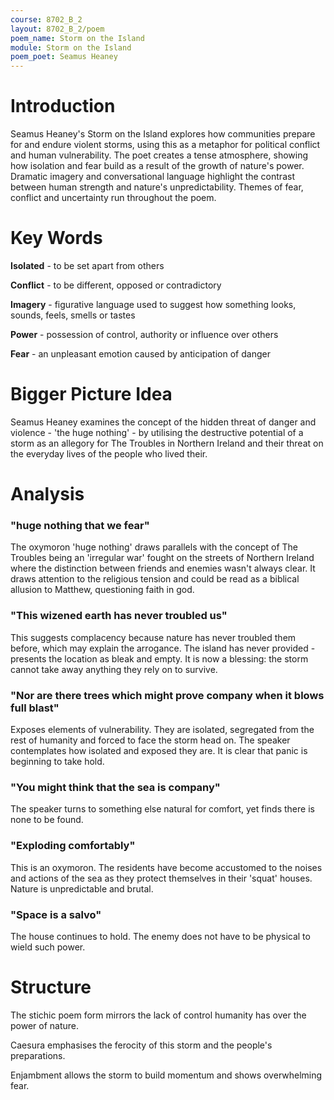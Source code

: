 ```yaml
---
course: 8702_B_2
layout: 8702_B_2/poem
poem_name: Storm on the Island
module: Storm on the Island
poem_poet: Seamus Heaney
---
```


# Introduction

Seamus Heaney's Storm on the Island explores how communities prepare for and endure violent storms, using this as a metaphor for political conflict and human vulnerability. The poet creates a tense atmosphere, showing how isolation and fear build as a result of the growth of nature's power. Dramatic imagery and conversational language highlight the contrast between human strength and nature's unpredictability. Themes of fear, conflict and uncertainty run throughout the poem.

# Key Words

**Isolated** - to be set apart from others

**Conflict** - to be different, opposed or contradictory

**Imagery** - figurative language used to suggest how something looks, sounds, feels, smells or tastes

**Power** - possession of control, authority or influence over others

**Fear** - an unpleasant emotion caused by anticipation of danger

# Bigger Picture Idea

Seamus Heaney examines the concept of the hidden threat of danger and violence - 'the huge nothing' - by utilising the destructive potential of a storm as an allegory for The Troubles in Northern Ireland and their threat on the everyday lives of the people who lived their.

# Analysis

### "huge nothing that we fear"

The oxymoron 'huge nothing' draws parallels with the concept of The Troubles being an 'irregular war' fought on the streets of Northern Ireland where the distinction between friends and enemies wasn't always clear. It draws attention to the religious tension and could be read as a biblical allusion to Matthew, questioning faith in god.

### "This wizened earth has never troubled us"

This suggests complacency because nature has never troubled them before, which may explain the arrogance. The island has never provided - presents the location as bleak and empty. It is now a blessing: the storm cannot take away anything they rely on to survive.

### "Nor are there trees which might prove company when it blows full blast"

Exposes elements of vulnerability. They are isolated, segregated from the rest of humanity and forced to face the storm head on. The speaker contemplates how isolated and exposed they are. It is clear that panic is beginning to take hold.

### "You might think that the sea is company"

The speaker turns to something else natural for comfort, yet finds there is none to be found.

### "Exploding comfortably"

This is an oxymoron. The residents have become accustomed to the noises and actions of the sea as they protect themselves in their 'squat' houses. Nature is unpredictable and brutal.

### "Space is a salvo"

The house continues to hold. The enemy does not have to be physical to wield such power.

# Structure

The stichic poem form mirrors the lack of control humanity has over the power of nature.

Caesura emphasises the ferocity of this storm and the people's preparations.

Enjambment allows the storm to build momentum and shows overwhelming fear.
